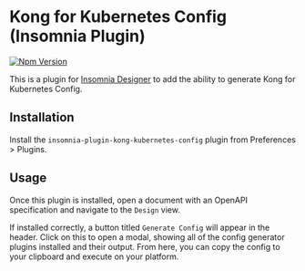 # Kong for Kubernetes Config (Insomnia Plugin)

[![Npm Version](https://img.shields.io/npm/v/insomnia-plugin-kong-for-kubernetes.svg)](https://www.npmjs.com/package/insomnia-plugin-kong-for-kubernetes)

This is a plugin for [Insomnia Designer](https://insomnia.rest) to add the ability to generate
Kong for Kubernetes Config.

## Installation

Install the `insomnia-plugin-kong-kubernetes-config` plugin from Preferences > Plugins.

## Usage

Once this plugin is installed, open a document with an OpenAPI specification and navigate to the `Design` view.

If installed correctly, a button titled `Generate Config` will appear in the header. Click on this to open a modal,
showing all of the config generator plugins installed and their output. From here, you can copy the config
to your clipboard and execute on your platform.
